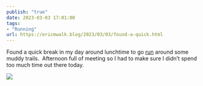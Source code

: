 ```yaml
---
publish: "true"
date: 2023-03-03 17:01:00
tags:
- "Running"
url: https://ericmwalk.blog/2023/03/03/found-a-quick.html
---
```

Found a quick break in my day around lunchtime to go [run](http://www.strava.com/activities/8654526223) around some muddy trails.  Afternoon full of meeting so I had to make sure I didn’t spend too much time out there today.


![](https://ericmwalk.blog/uploads/2023/c78e325f1d.jpg)
